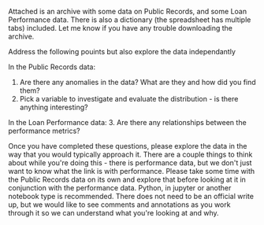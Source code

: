 Attached is an archive with some data on Public Records, and some Loan Performance data. There is also a dictionary (the spreadsheet has multiple tabs) included.  Let me know if you have any trouble downloading the archive.

Address the following pouints but also explore the data independantly

In the Public Records data:
1. Are there any anomalies in the data? What are they and how did you find them?
2. Pick a variable to investigate and evaluate the distribution - is there anything interesting?


In the Loan Performance data:
3. Are there any relationships between the performance metrics?


Once you have completed these questions, please explore the data in the way that you would typically approach it. There are a couple things to think about while you're doing this - there is performance data, but we don't just want to know what the link is with performance. Please take some time with the Public Records data on its own and explore that before looking at it in conjunction with the performance data. Python, in jupyter or another notebook type is recommended. There does not need to be an official write up, but we would like to see comments and annotations as you work through it so we can understand what you're looking at and why.

